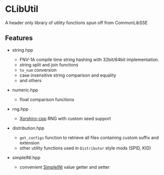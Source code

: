 # CLibUtil

A header only library of utility functions spun off from CommonLibSSE

## Features

+ string.hpp
  + FNV-1A compile time string hashing with 32bit/64bit implementation.
  + string split and join functions
  + `to_num` conversion
  + case insensitive string comparison and equality
  + and others

+ numeric.hpp
  + float comparison functions 

+ rng.hpp
  + [Xorshiro-cpp](https://github.com/Reputeless/Xoshiro-cpp) RNG with custom seed support

+ distribution.hpp
  + `get_configs` function to retrieve all files containing custom suffix and extension
  + other utility functions used in `Distributor` style mods (SPID, KID)
  
 + simpleINI.hpp
    + convenient [SimpleINI](https://github.com/brofield/simpleini) value getter and setter
